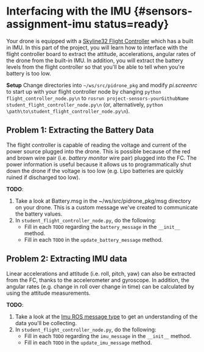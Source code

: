 # Interfacing with the IMU {#sensors-assignment-imu status=ready}

Your drone is equipped with a [Skyline32 Flight Controller](https://hobbyking.com/en_us/skyline32-acro-flight-controller-w-baseflight-cleanflight.html) which has a built in IMU. In this part of the project, you will learn how to interface with the flight controller board to extract the attitude, accelerations, angular rates of the drone from the built-in IMU. In addition, you will extract the battery levels from the flight controller so that you'll be able to tell when you're battery is too low.

**Setup**
Change directories into `~/ws/src/pidrone_pkg` and modify _pi.screenrc_ to start up with your flight controller node by changing `python flight_controller_node.py\n` to `rosrun project-sensors-yourGithubName student_flight_controller_node.py\n` (or, alternatively, `python \path\to\student_flight_controller_node.py\n`).

## Problem 1: Extracting the Battery Data
The flight controller is capable of reading the voltage and current of the power source plugged into the drone. This is possible because of the red and brown wire pair (i.e. _battery monitor_ wire pair) plugged into the FC. The power information is useful because it allows us to programmatically shut down the drone if the voltage is too low (e.g. Lipo batteries are quickly ruined if discharged too low).

**TODO**:    
1. Take a look at Battery.msg in the ~/ws/src/pidrone_pkg/msg directory on your drone. This is a custom message we've created to communicate the battery values.
2. In `student_flight_controller_node.py`, do the following:    
    - Fill in each `TODO` regarding the `battery_message` in the `__init__` method.
    - Fill in each `TODO` in the `update_battery_message` method.


## Problem 2: Extracting IMU data
Linear accelerations and attitude (i.e. roll, pitch, yaw) can also be extracted from the FC, thanks to the accelerometer and gyroscope. In addition, the angular rates (e.g. change in roll over change in time) can be calculated by using the attitude measurements.

**TODO**:    
1. Take a look at the [Imu ROS message type](http://docs.ros.org/api/sensor_msgs/html/msg/Imu.html) to get an understanding of the data you'll be collecting.
2. In `student_flight_controller_node.py`, do the following:    
    - Fill in each `TODO` regarding the `imu_message` in the `__init__` method.
    - Fill in each `TODO` in the `update_imu_message` method.
